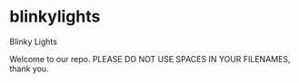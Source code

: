 blinkylights
============

Blinky Lights

Welcome to our repo. PLEASE DO NOT USE SPACES IN YOUR FILENAMES, thank you.
